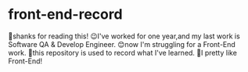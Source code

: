 # front-end-record
🙌shanks for reading this!
😉I've worked for one year,and my last work is Software QA & Develop Engineer.
😊now I'm struggling for a Front-End work.
🧐this repository is used to record what I've learned.
🎈I pretty like Front-End!
